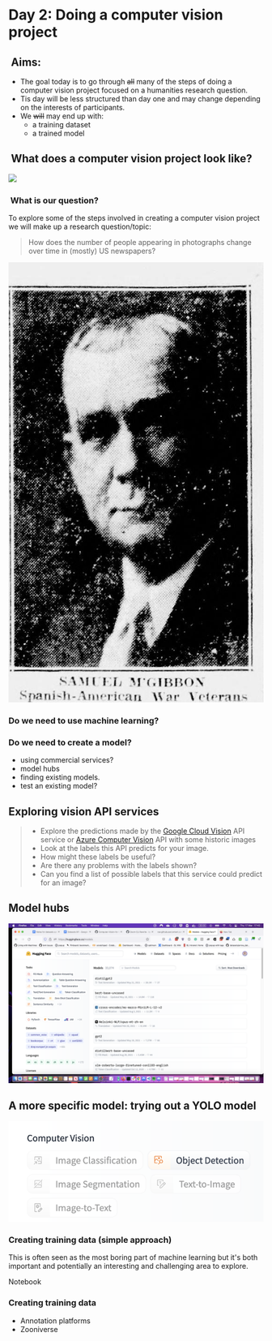 # Day 2: Doing a computer vision project

##  Aims:

- The goal today is to go through ~~all~~ many of the steps of doing a computer vision project focused on a humanities research question.
- Tis day will be less structured than day one and may change depending on the interests of participants.
- We ~~will~~ may end up with:
  - a training dataset
  - a trained model


##  What does a computer vision project look like?

![](http://programminghistorian.github.io/ph-submissions/images/computer-vision-deep-learning-pt1/deep-learning-pipeline-simple.png)

###  What is our question?

To explore some of the steps involved in creating a computer vision project we will make up a research question/topic:

> How does the number of people appearing in photographs change over time in (mostly) US newspapers?

![](example_images/ct_inxs_ver01_data_sn82014519_00414183542_1930053001_0603_016_0_93.jpg)

### Do we need to use machine learning?

[](https://twitter.com/haltakov/status/1503738132331642886?s=20&t=-natwDipDlWxsiKbdNapJw)

### Do we need to create a model?

- using commercial services?
- model hubs
- finding existing models.
- test an existing model?

## Exploring vision API services

> - Explore the predictions made by the [Google Cloud Vision](https://cloud.google.com/vision) API service or [Azure Computer Vision](https://azure.microsoft.com/en-gb/services/cognitive-services/computer-vision/#features) API with some historic images
> - Look at the labels this API predicts for your image. 
> - How might these labels be useful?
> - Are there any problems with the labels shown?
> - Can you find a list of possible labels that this service could predict for an image?

## Model hubs

![](figs/hf_hub.png)

## A more specific model: trying out a YOLO model

![](figs/hf_hub_object_detection.png)


### Creating training data (simple approach)

This is often seen as the most boring part of machine learning but it's both important and potentially an interesting and challenging area to explore. 

Notebook

### Creating training data
- Annotation platforms
- Zooniverse 









